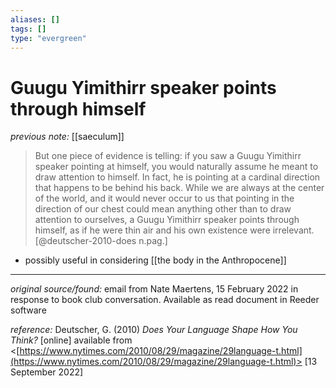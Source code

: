```yaml
---
aliases: []
tags: []
type: "evergreen"
---
```


# Guugu Yimithirr speaker points through himself

_previous note:_ [[saeculum]]

> But one piece of evidence is telling: if you saw a Guugu Yimithirr speaker pointing at himself, you would naturally assume he meant to draw attention to himself. In fact, he is pointing at a cardinal direction that happens to be behind his back. While we are always at the center of the world, and it would never occur to us that pointing in the direction of our chest could mean anything other than to draw attention to ourselves, a Guugu Yimithirr speaker points through himself, as if he were thin air and his own existence were irrelevant.[@deutscher-2010-does n.pag.]

- possibly useful in considering [[the body in the Anthropocene]]

---

_original source/found:_ email from Nate Maertens, 15 February 2022 in response to book club conversation. Available as read document in Reeder software

_reference:_ Deutscher, G. (2010) _Does Your Language Shape How You Think?_ [online] available from <[https://www.nytimes.com/2010/08/29/magazine/29language-t.html](https://www.nytimes.com/2010/08/29/magazine/29language-t.html)> [13 September 2022]



